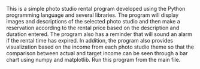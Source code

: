 This is a simple photo studio rental program developed using the Python programming language and several libraries. 
The program will display images and descriptions of the selected photo studio and then make a reservation according to the rental price based on the description and duration entered.
The program also has a reminder that will sound an alarm if the rental time has expired. 
In addition, the program also provides visualization based on the income from each photo studio theme so that the comparison between actual and target income can be seen through a bar chart using numpy and matplotlib. 
Run this program from the main file.
